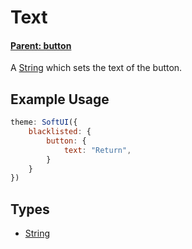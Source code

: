 # Text
#### **[Parent: button](/docs/blacklisted/button/)**

A [String](https://developer.mozilla.org/en-US/docs/Web/JavaScript/Reference/Global_Objects/String) which sets the text of the button.

## Example Usage
```js
theme: SoftUI({
    blacklisted: {
        button: {
            text: "Return",
        }
    }
})
```

## Types
- [String](https://developer.mozilla.org/en-US/docs/Web/JavaScript/Reference/Global_Objects/String)